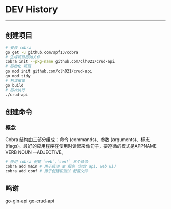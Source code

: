 # DEV History
----
## 创建项目
```bash
# 安装 cobra
go get -u github.com/spf13/cobra
# 生成项目初始文件
cobra init --pkg-name github.com/clh021/crud-api
# 初始化 项目
go mod init github.com/clh021/crud-api
go mod tidy
# 初次编译
go build
# 初次执行
./crud-api
```


## 创建命令
### 概念
Cobra 结构由三部分组成：命令 (commands)、参数 (arguments)、标志 (flags)。最好的应用程序在使用时读起来像句子，要遵循的模式是APPNAME VERB NOUN --ADJECTIVE。

```bash
# 使用 cobra 创建 `web`,`conf` 三个命令
cobra add main # 用于启动 主 服务（包含 api, web ui）
cobra add conf # 用于创建和测试 配置文件
```

## 鸣谢
[go-gin-api](https://github.com/xinliangnote/go-gin-api)
[go-crud-api](https://github.com/mevdschee/go-crud-api)